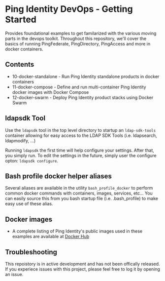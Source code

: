 # Ping Identity DevOps - Getting Started
Provides foundational examples to get familarized with the various moving parts 
in the devops toolkit. Throughout this repository, we'll cover the basics of 
running PingFederate, PingDirectory, PingAccess and more in docker containers. 

## Contents

* 10-docker-standalone - Run Ping Identity standalone products in docker containers 
* 11-docker-compose    - Define and run multi-container Ping Identity docker images with Docker Compose
* 12-docker-swarm      - Deploy Ping Identity product stacks using Docker Swarm

## ldapsdk Tool
Use the `ldapsdk` tool in the top level directory to startup an `ldap-sdk-tools` container
allowing for easy access to the LDAP SDK Tools (i.e. ldapsearch, ldapmodify, ...)

Running `ldapsdk` the first time will help configure your settings.  After that, you
simply run.  To edit the settings in the future, simply user the configure opton:
`ldapsdk configure`.

## Bash profile docker helper aliases
Several aliases are available in the utility `bash_profile_docker` to perform common 
docker commands with containers, images, services, etc...  You can easily source this
from you bash startup file (i.e. .bash_profile) to make easy use of these alias.

## Docker images

* A complete listing of Ping Identity's public images used in these examples are available at [Docker Hub](https://hub.docker.com/u/pingidentity/)

## Troubleshooting
This repoistory is in active development and has not been offically released. 
If you experiece issues with this project, please feel free to log it by opening an issue.
